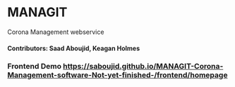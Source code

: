 # MANAGIT
Corona Management webservice

#### Contributors: Saad Aboujid, Keagan Holmes


### Frontend Demo https://saboujid.github.io/MANAGIT-Corona-Management-software-Not-yet-finished-/frontend/homepage
